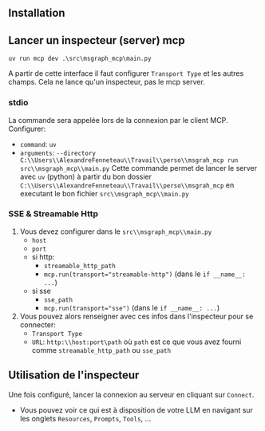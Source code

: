 ## Installation

## Lancer un inspecteur (server) mcp

```shell
uv run mcp dev .\src\msgraph_mcp\main.py
```

A partir de cette interface il faut configurer `Transport Type` et les autres champs. Cela ne lance qu'un inspecteur, pas le mcp server.

### stdio
La commande sera appelée lors de la connexion par le client MCP.
Configurer:
- `command`: `uv`
- `arguments`: `--directory C:\\Users\\AlexandreFenneteau\\Travail\\perso\\msgrah_mcp run src\\msgraph_mcp\\main.py`
Cette commande permet de lancer le server avec `uv` (python) à partir du bon dossier `C:\\Users\\AlexandreFenneteau\\Travail\\perso\\msgrah_mcp` en executant le bon fichier `src\\msgraph_mcp\\main.py`


### SSE & Streamable Http
1. Vous devez configurer dans le `src\\msgraph_mcp\\main.py`
    - `host`
    - `port`
    - si http:
        - `streamable_http_path`
        - `mcp.run(transport="streamable-http")` (dans le `if __name__: ...`)
    - si sse
        - `sse_path`
        - `mcp.run(transport="sse")` (dans le `if __name__: ...`)
2. Vous pouvez alors renseigner avec ces infos dans l'inspecteur pour se connecter:
    - `Transport Type`
    - `URL`: `http:\\host:port\path` où `path` est ce que vous avez fourni comme `streamable_http_path` ou `sse_path`

## Utilisation de l'inspecteur

Une fois configuré, lancer la connexion au serveur en cliquant sur `Connect`.
- Vous pouvez voir ce qui est à disposition de votre LLM en navigant sur les onglets `Resources`, `Prompts`, `Tools`, ...
